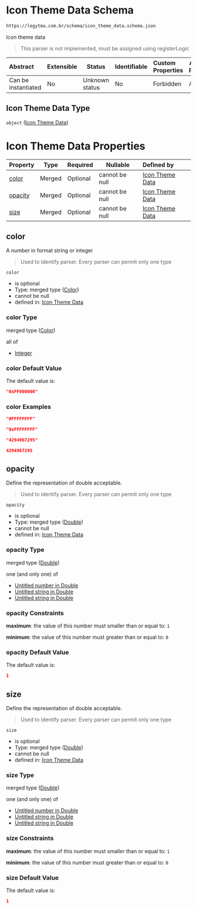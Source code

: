 # Icon Theme Data Schema

```txt
https://legytma.com.br/schema/icon_theme_data.schema.json
```

Icon theme data


> This parser is not implemented, must be assigned using registerLogic
>

| Abstract            | Extensible | Status         | Identifiable | Custom Properties | Additional Properties | Access Restrictions | Defined In                                                                                  |
| :------------------ | ---------- | -------------- | ------------ | :---------------- | --------------------- | ------------------- | ------------------------------------------------------------------------------------------- |
| Can be instantiated | No         | Unknown status | No           | Forbidden         | Allowed               | none                | [icon_theme_data.schema.json](../schema/icon_theme_data.schema.json) |

## Icon Theme Data Type

`object` ([Icon Theme Data](icon_theme_data.md))

# Icon Theme Data Properties

| Property            | Type   | Required | Nullable       | Defined by                                                                                                                        |
| :------------------ | ------ | -------- | -------------- | :-------------------------------------------------------------------------------------------------------------------------------- |
| [color](#color)     | Merged | Optional | cannot be null | [Icon Theme Data](app_bar_theme-properties-color.md)     |
| [opacity](#opacity) | Merged | Optional | cannot be null | [Icon Theme Data](app_bar_theme-properties-double.md) |
| [size](#size)       | Merged | Optional | cannot be null | [Icon Theme Data](app_bar_theme-properties-double.md)    |

## color

A number in format string or integer


> Used to identify parser. Every parser can permit only one type
>

`color`

-   is optional
-   Type: merged type ([Color](app_bar_theme-properties-color.md))
-   cannot be null
-   defined in: [Icon Theme Data](app_bar_theme-properties-color.md)

### color Type

merged type ([Color](app_bar_theme-properties-color.md))

all of

-   [Integer](color-allof-integer.md)

### color Default Value

The default value is:

```json
"0xFF000000"
```

### color Examples

```json
"#FFFFFFFF"
```

```json
"0xFFFFFFFF"
```

```json
"4294967295"
```

```json
4294967295
```

## opacity

Define the representation of double acceptable.


> Used to identify parser. Every parser can permit only one type
>

`opacity`

-   is optional
-   Type: merged type ([Double](app_bar_theme-properties-double.md))
-   cannot be null
-   defined in: [Icon Theme Data](app_bar_theme-properties-double.md)

### opacity Type

merged type ([Double](app_bar_theme-properties-double.md))

one (and only one) of

-   [Untitled number in Double](double-definitions-doublenumber.md)
-   [Untitled string in Double](double-definitions-doublestring.md)
-   [Untitled string in Double](double-definitions-doubleenum.md)

### opacity Constraints

**maximum**: the value of this number must smaller than or equal to: `1`

**minimum**: the value of this number must greater than or equal to: `0`

### opacity Default Value

The default value is:

```json
1
```

## size

Define the representation of double acceptable.


> Used to identify parser. Every parser can permit only one type
>

`size`

-   is optional
-   Type: merged type ([Double](app_bar_theme-properties-double.md))
-   cannot be null
-   defined in: [Icon Theme Data](app_bar_theme-properties-double.md)

### size Type

merged type ([Double](app_bar_theme-properties-double.md))

one (and only one) of

-   [Untitled number in Double](double-definitions-doublenumber.md)
-   [Untitled string in Double](double-definitions-doublestring.md)
-   [Untitled string in Double](double-definitions-doubleenum.md)

### size Constraints

**maximum**: the value of this number must smaller than or equal to: `1`

**minimum**: the value of this number must greater than or equal to: `0`

### size Default Value

The default value is:

```json
1
```
